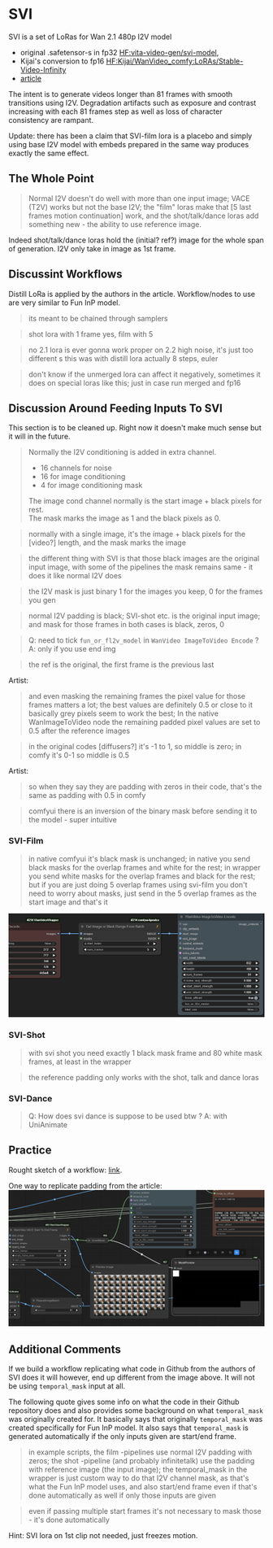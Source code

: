 # SVI

SVI is a set of LoRas for Wan 2.1 480p I2V model
* original .safetensor-s in fp32 [HF:vita-video-gen/svi-model](https://huggingface.co/vita-video-gen/svi-model/tree/main/version-1.0),
* Kijai's conversion to fp16 [HF:Kijai/WanVideo_comfy:LoRAs/Stable-Video-Infinity](https://huggingface.co/Kijai/WanVideo_comfy/tree/main/LoRAs/Stable-Video-Infinity)
* [article](https://github.com/vita-epfl/Stable-Video-Infinity)

The intent is to generate videos longer than 81 frames with smooth transitions using I2V.
Degradation artifacts such as exposure and contrast increasing with each 81 frames step as well as loss of character consistency are rampant.

Update: there has been a claim that SVI-film lora is a placebo and simply using base I2V model with embeds prepared in the same way produces exactly the same effect.

## The Whole Point

> Normal I2V doesn't do well with more than one input image; VACE (T2V) works but not the base I2V;
> the "film" loras make that [5 last frames motion continuation] work,
> and the shot/talk/dance loras add something new - the ability to use reference image.

Indeed shot/talk/dance loras hold the (initial? ref?) image for the whole span of generation.
I2V only take in image as 1st frame.

## Discussint Workflows

Distill LoRa is applied by the authors in the article. Workflow/nodes to use are very similar to Fun InP model.

> its meant to be chained through samplers

> shot lora with 1 frame yes, film with 5

> no 2.1 lora is ever gonna work proper on 2.2 high noise, it's just too different
                                                                                  s
> this was with distill lora actually 8 steps, euler

> don't know if the unmerged lora can affect it negatively, sometimes it does on special loras like this;
> just in case run merged and fp16

## Discussion Around Feeding Inputs To SVI

This section is to be cleaned up. Right now it doesn't make much sense but it will in the future.

> Normally the I2V conditioning is added in extra channel.
> * 16 channels for noise
> * 16 for image conditioning
> * 4 for image conditioning mask
>
> The image cond channel normally is the start image + black pixels for rest.  
> The mask marks the image as 1 and the black pixels as 0.

> normally with a single image, it's the image + black pixels for the [video?] length, and the mask marks the image

> the different thing with SVI is that those black images are the original input image,
> with some of the pipelines the mask remains same - it does it like normal I2V does

> the I2V mask is just binary 1 for the images you keep, 0 for the frames you gen

> normal I2V padding is black;
> SVI-shot etc. is the original input image;
> and mask for those frames in both cases is black, zeros, 0

> Q: need to tick `fun_or_fl2v_model` in `WanVideo ImageToVideo Encode` ?  
> A: only if you use end img

> the ref is the original, the first frame is the previous last

Artist:
> and even masking the remaining frames the pixel value for those frames matters a lot;
> the best values are definitely 0.5 or close to it
> basically grey pixels seem to work the best;
> In the native WanImageToVideo node the remaining padded pixel values are set to 0.5 after the reference images

> in the original codes [diffusers?] it's -1 to 1, so middle is zero;
> in comfy it's 0-1 so middle is 0.5

Artist:
> so when they say they are padding with zeros in their code, that's the same as padding with 0.5 in comfy

> comfyui there is an inversion of the binary mask before sending it to the model - super intuitive

### SVI-Film

> in native comfyui it's black mask is unchanged;
> in native you send black masks for the overlap frames and white for the rest;
> in wrapper you send white masks for the overlap frames and black for the rest;
> but if you are just doing 5 overlap frames using svi-film you don't need to worry about masks, just send in the 5 overlap frames as the start image and that's it

![svi-5-frames](screenshots/svi-5-frames.webp)

### SVI-Shot

> with svi shot you need exactly 1 black mask frame and 80 white mask frames, at least in the wrapper

> the reference padding only works with the shot, talk and dance loras

### SVI-Dance

> Q: How does svi dance is  suppose to be used btw ? 
> A: with UniAnimate

## Practice

Rought sketch of a workflow: [link](workflows/wanvideo_480p_I2V_SVI-shot_test.json).

One way to replicate padding from the article:
![svi-fragment.webp](screenshots/svi-fragment.webp)

## Additional Comments

If we build a workflow replicating what code in Github from the authors of SVI does
it will however, end up different from the image above. It will not be using `temporal_mask` input at all.

The following quote gives some info on what the code in their Github repository does and also
provides some background on what `temporal_mask` was originally created for. It basically says
that originally `temporal_mask` was created specifically for Fun InP model. It also says that `temporal_mask`
is generated automatically if the only inputs given are start/end frame.

> in example scripts, the film -pipelines use normal I2V padding with zeros;
> the shot -pipeline (and probably infinitetalk) use the padding with reference image (the input image);
> the temporal_mask in the wrapper is just custom way to do that I2V channel mask,
> as that's what the Fun InP model uses, and also start/end frame even if that's
> done automatically as well if only those inputs are given 

> even if passing multiple start frames it's not necessary to mask those - it's done automatically

Hint: SVI lora on 1st clip not needed, just freezes motion.